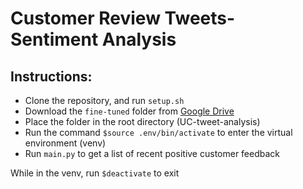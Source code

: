# Customer Review Tweets- Sentiment Analysis

## Instructions:
- Clone the repository, and run `setup.sh`
- Download the `fine-tuned` folder from [Google Drive](https://drive.google.com/drive/folders/1vrExQD1agn4wjpkA0KsdNmiAf1dz3zNO?usp=sharing)
- Place the folder in the root directory (UC-tweet-analysis)
- Run the command `$source .env/bin/activate` to enter the virtual environment (venv)
- Run `main.py` to get a list of recent positive customer feedback

While in the venv, run `$deactivate` to exit
